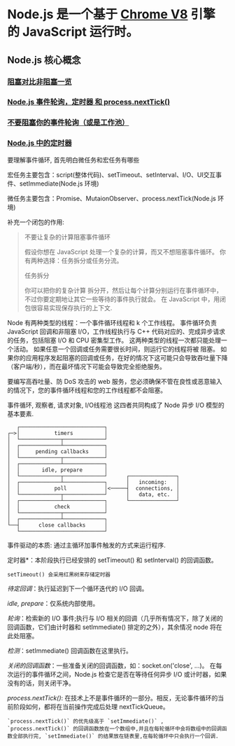 # Node.js 是一个基于 [Chrome V8](https://v8.dev/) 引擎 的 JavaScript 运行时。
## Node.js 核心概念
### [阻塞对比非阻塞一览](https://nodejs.org/zh-cn/docs/guides/blocking-vs-non-blocking/)
### [Node.js 事件轮询，定时器 和 process.nextTick()](https://nodejs.org/zh-cn/docs/guides/event-loop-timers-and-nexttick/)
### [不要阻塞你的事件轮询（或是工作池）](https://nodejs.org/zh-cn/docs/guides/dont-block-the-event-loop/)
### [Node.js 中的定时器](https://nodejs.org/zh-cn/docs/guides/timers-in-node/)

要理解事件循环, 首先明白微任务和宏任务有哪些

宏任务主要包含：script(整体代码)、setTimeout、setInterval、I/O、UI交互事件、setImmediate(Node.js 环境)

微任务主要包含：Promise、MutaionObserver、process.nextTick(Node.js 环境)

补充一个闭包的作用:
> 不要让复杂的计算阻塞事件循环
>
>假设你想在 JavaScript 处理一个复杂的计算，而又不想阻塞事件循环。 你有两种选择：任务拆分或任务分流。
>
> 任务拆分
>
>你可以把你的复杂计算 拆分开，然后让每个计算分别运行在事件循环中，不过你要定期地让其它一些等待的事件执行就会。 在 JavaScript 中，用闭包很容易实现保存执行的上下文.

Node 有两种类型的线程：一个事件循环线程和 k 个工作线程。 事件循环负责 JavaScript 回调和非阻塞 I/O，工作线程执行与 C++ 代码对应的、完成异步请求的任务，包括阻塞 I/O 和 CPU 密集型工作。 这两种类型的线程一次都只能处理一个活动。 如果任意一个回调或任务需要很长时间，则运行它的线程将被 阻塞。 如果你的应用程序发起阻塞的回调或任务，在好的情况下这可能只会导致吞吐量下降（客户端/秒），而在最坏情况下可能会导致完全拒绝服务。

要编写高吞吐量、防 DoS 攻击的 web 服务，您必须确保不管在良性或恶意输入的情况下，您的事件循环线程和您的工作线程都不会阻塞。

事件循环, 观察者, 请求对象, I/O线程池 这四者共同构成了 Node 异步 I/O 模型的基本要素.

```
   ┌───────────────────────────┐
┌─>│           timers          │
│  └─────────────┬─────────────┘
│  ┌─────────────┴─────────────┐
│  │     pending callbacks     │
│  └─────────────┬─────────────┘
│  ┌─────────────┴─────────────┐
│  │       idle, prepare       │
│  └─────────────┬─────────────┘      ┌───────────────┐
│  ┌─────────────┴─────────────┐      │   incoming:   │
│  │           poll            │<─────┤  connections, │
│  └─────────────┬─────────────┘      │   data, etc.  │
│  ┌─────────────┴─────────────┐      └───────────────┘
│  │           check           │
│  └─────────────┬─────────────┘
│  ┌─────────────┴─────────────┐
└──┤      close callbacks      │
   └───────────────────────────┘
```

事件驱动的本质: 通过主循环加事件触发的方式来运行程序.

定时器*：本阶段执行已经安排的 setTimeout() 和 setInterval() 的回调函数。

    setTimeout() 会采用红黑树来存储定时器
*待定回调*：执行延迟到下一个循环迭代的 I/O 回调。

*idle, prepare*：仅系统内部使用。

*轮询*：检索新的 I/O 事件;执行与 I/O 相关的回调（几乎所有情况下，除了关闭的回调函数，它们由计时器和 setImmediate() 排定的之外），其余情况 node 将在此处阻塞。

*检测*：setImmediate() 回调函数在这里执行。

*关闭的回调函数*：一些准备关闭的回调函数，如：socket.on('close', ...)。
在每次运行的事件循环之间，Node.js 检查它是否在等待任何异步 I/O 或计时器，如果没有的话，则关闭干净。

*process.nextTick()*: 在技术上不是事件循环的一部分。相反，无论事件循环的当前阶段如何，都将在当前操作完成后处理 nextTickQueue。

    `process.nextTick()` 的优先级高于 `setImmediate()` , `process.nextTick()` 的回调函数放在一个数组中,并且在每轮循环中会将数组中的回调函数全部执行完, `setImmediate()` 的结果放在链表里,在每轮循环中只会执行一个回调.

